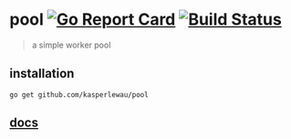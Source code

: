 # pool [![Go Report Card](https://goreportcard.com/badge/github.com/kasperlewau/pool)](https://goreportcard.com/report/github.com/kasperlewau/pool) [![Build Status](https://travis-ci.org/kasperlewau/pool.svg?branch=master)](https://travis-ci.org/kasperlewau/pool)
> a simple worker pool

## installation
```
go get github.com/kasperlewau/pool
```

## [docs](https://godoc.org/github.com/kasperlewau/pool)
